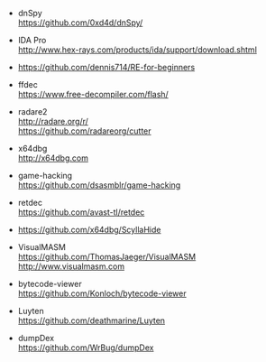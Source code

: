 * dnSpy  
https://github.com/0xd4d/dnSpy/  

* IDA Pro  
http://www.hex-rays.com/products/ida/support/download.shtml  

* https://github.com/dennis714/RE-for-beginners  

* ffdec  
https://www.free-decompiler.com/flash/  

* radare2    
http://radare.org/r/  
https://github.com/radareorg/cutter  

* x64dbg  
http://x64dbg.com  

* game-hacking  
https://github.com/dsasmblr/game-hacking  

* retdec  
https://github.com/avast-tl/retdec  

* https://github.com/x64dbg/ScyllaHide  

* VisualMASM  
https://github.com/ThomasJaeger/VisualMASM  
http://www.visualmasm.com  

* bytecode-viewer  
https://github.com/Konloch/bytecode-viewer  

* Luyten  
https://github.com/deathmarine/Luyten  

* dumpDex  
https://github.com/WrBug/dumpDex  
